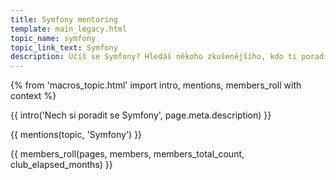 ```yaml
---
title: Symfony mentoring
template: main_legacy.html
topic_name: symfony
topic_link_text: Symfony
description: Učíš se Symfony? Hledáš někoho zkušenějšího, kdo ti poradí, když se zasekneš? Kdo ti ukáže správné postupy a nasměruje tě na kvalitní návody nebo kurzy?
---
```

{% from 'macros_topic.html' import intro, mentions, members_roll with context %}

{{ intro('Nech si poradit se Symfony', page.meta.description) }}

{{ mentions(topic, 'Symfony') }}

{{ members_roll(pages, members, members_total_count, club_elapsed_months) }}
